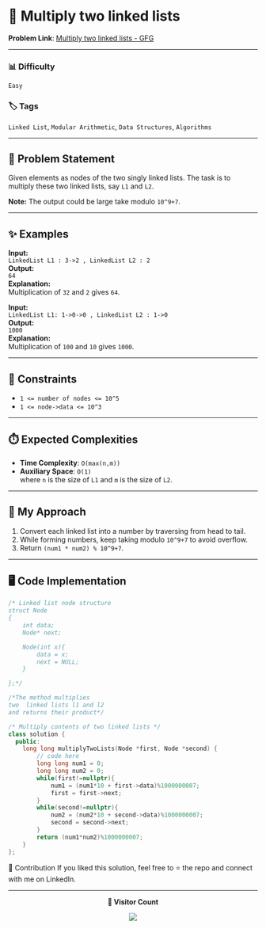 # 🌳 Multiply two linked lists

**Problem Link**: [Multiply two linked lists - GFG](https://www.geeksforgeeks.org/problems/multiply-two-linked-lists/0)

---

### 📊 Difficulty

`Easy`

### 🏷️ Tags

`Linked List`, `Modular Arithmetic`, `Data Structures`, `Algorithms`

---

## 📌 Problem Statement

Given elements as nodes of the two singly linked lists. The task is to multiply these two linked lists, say `L1` and `L2`.

**Note:** The output could be large take modulo `10^9+7`.

---

## ✨ Examples

**Input:**  
`LinkedList L1 : 3->2 , LinkedList L2 : 2`  
**Output:**  
`64`  
**Explanation:**  
Multiplication of `32` and `2` gives `64`.

**Input:**  
`LinkedList L1: 1->0->0 , LinkedList L2 : 1->0`  
**Output:**  
`1000`  
**Explanation:**  
Multiplication of `100` and `10` gives `1000`.

---

## 🎯 Constraints

- `1 <= number of nodes <= 10^5`
- `1 <= node->data <= 10^3`

---

## ⏱️ Expected Complexities

- **Time Complexity**: `O(max(n,m))`
- **Auxiliary Space**: `O(1)`  
  where `n` is the size of `L1` and `m` is the size of `L2`.

---

## 🧠 My Approach

1. Convert each linked list into a number by traversing from head to tail.
2. While forming numbers, keep taking modulo `10^9+7` to avoid overflow.
3. Return `(num1 * num2) % 10^9+7`.

---

## 🖥️ Code Implementation

```cpp
/* Linked list node structure
struct Node
{
    int data;
    Node* next;

    Node(int x){
        data = x;
        next = NULL;
    }

};*/

/*The method multiplies
two  linked lists l1 and l2
and returns their product*/

/* Multiply contents of two linked lists */
class solution {
  public:
    long long multiplyTwoLists(Node *first, Node *second) {
        // code here
        long long num1 = 0;
        long long num2 = 0;
        while(first!=nullptr){
            num1 = (num1*10 + first->data)%1000000007;
            first = first->next;
        }
        while(second!=nullptr){
            num2 = (num2*10 + second->data)%1000000007;
            second = second->next;
        }
        return (num1*num2)%1000000007;
    }
};
```

🤝 Contribution
If you liked this solution, feel free to ⭐ the repo and connect with me on LinkedIn.

---

<p align="center"> <b>👀 Visitor Count</b> </p> <p align="center"> <img src="https://visitor-badge.laobi.icu/badge?page_id=sarveshguru.GFG-POTD" /> </p>
